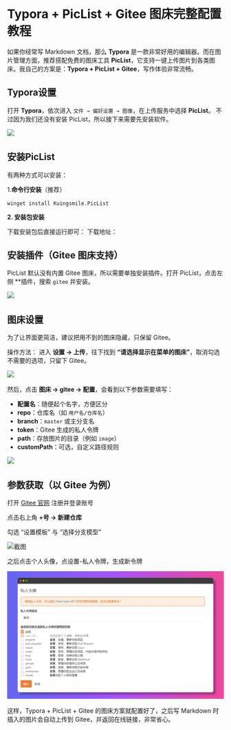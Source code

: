 # Typora + PicList + Gitee 图床完整配置教程

如果你经常写 Markdown 文档，那么 **Typora** 是一款非常好用的编辑器。而在图片管理方面，推荐搭配免费的图床工具 **PicList**，它支持一键上传图片到各类图床。我自己的方案是：**Typora + PicList + Gitee**，写作体验非常流畅。

## Typora设置

打开 **Typora**，依次进入 `文件 → 偏好设置 → 图像`，在上传服务中选择 **PicList**。
 不过因为我们还没有安装 PicList，所以接下来需要先安装软件。

![](https://gitee.com/da-qiang-classmate/typora/raw/master/image/image-20250823223254969.webp)

## 安装PicList

有两种方式可以安装：

1.**命令行安装**（推荐）

```
winget install Kuingsmile.PicList
```

**2. 安装包安装**

 下载安装包后直接运行即可：
 下载地址：

## 安装插件（Gitee 图床支持）

PicList 默认没有内置 Gitee 图床，所以需要单独安装插件。打开 PicList，点击左侧 **插件，搜索 `gitee` 并安装。

![](https://gitee.com/da-qiang-classmate/typora/raw/master/image/image-20250823222935347.webp)

## 图床设置

为了让界面更简洁，建议把用不到的图床隐藏，只保留 Gitee。

操作方法：
进入 **设置 → 上传**，往下找到 **“请选择显示在菜单的图床”**，取消勾选不需要的选项，只留下 Gitee。

![](https://gitee.com/da-qiang-classmate/typora/raw/master/image/image-20250825203516467.webp)

然后，点击 **图床 → gitee → 配置**，会看到以下参数需要填写：

- **配置名**：随便起个名字，方便区分
- **repo**：仓库名（如 `用户名/仓库名`）
- **branch**：`master` 或主分支名
- **token**：Gitee 生成的私人令牌
- **path**：存放图片的目录（例如 `image`）
- **customPath**：可选，自定义路径规则

![](https://gitee.com/da-qiang-classmate/typora/raw/master/image/image-20250825203600014.webp)

## 参数获取（以 Gitee 为例）

打开 [Gitee 官网](https://gitee.com/) 注册并登录账号

点击右上角 **+号 → 新建仓库**

勾选 “设置模板” 与 “选择分支模型”

![截图](./images/Shot.png)

之后点击个人头像，点设置-私人令牌，生成新令牌

![3](/image/ShotEas.png)

这样，Typora + PicList + Gitee 的图床方案就配置好了，之后写 Markdown 时插入的图片会自动上传到 Gitee，并返回在线链接，非常省心。









